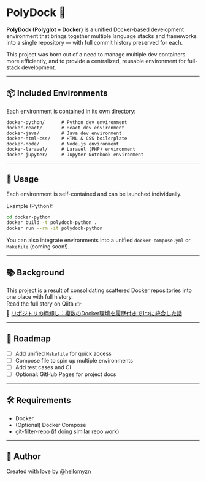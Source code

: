 # PolyDock 🐳

**PolyDock (Polyglot + Docker)** is a unified Docker-based development environment that brings together multiple language stacks and frameworks into a single repository — with full commit history preserved for each.

This project was born out of a need to manage multiple dev containers more efficiently, and to provide a centralized, reusable environment for full-stack development.

---

## 📦 Included Environments

Each environment is contained in its own directory:

```
docker-python/      # Python dev environment
docker-react/       # React dev environment
docker-java/        # Java dev environment
docker-html-css/    # HTML & CSS boilerplate
docker-node/        # Node.js environment
docker-laravel/     # Laravel (PHP) environment
docker-jupyter/     # Jupyter Notebook environment
```

---

## 🚀 Usage

Each environment is self-contained and can be launched individually.

Example (Python):

```bash
cd docker-python
docker build -t polydock-python .
docker run --rm -it polydock-python
```

You can also integrate environments into a unified `docker-compose.yml` or `Makefile` (coming soon!).

---

## 📚 Background

This project is a result of consolidating scattered Docker repositories into one place with full history.  
Read the full story on Qiita 👉  
📝 [リポジトリの棚卸し：複数のDocker環境を履歴付きで1つに統合した話](https://qiita.com/your-link-here)

---

## 🧭 Roadmap

- [ ] Add unified `Makefile` for quick access
- [ ] Compose file to spin up multiple environments
- [ ] Add test cases and CI
- [ ] Optional: GitHub Pages for project docs

---

## 🛠️ Requirements

- Docker
- (Optional) Docker Compose
- git-filter-repo (if doing similar repo work)

---

## 🐳 Author

Created with love by [@hellomyzn](https://github.com/hellomyzn)
